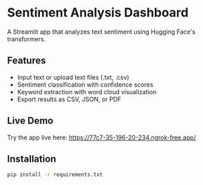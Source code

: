 # Sentiment Analysis Dashboard

A Streamlit app that analyzes text sentiment using Hugging Face's transformers.

## Features
- Input text or upload text files (.txt, .csv)
- Sentiment classification with confidence scores
- Keyword extraction with word cloud visualization
- Export results as CSV, JSON, or PDF

## Live Demo
Try the app live here: https://77c7-35-196-20-234.ngrok-free.app/
## Installation

```bash
pip install -r requirements.txt
